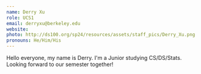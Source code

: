 ```yaml
---
name: Derry Xu
role: UCS1
email: derryxu@berkeley.edu
website:
photo: http://ds100.org/sp24/resources/assets/staff_pics/Derry_Xu.png
pronouns: He/Him/His
---
```


Hello everyone, my name is Derry. I'm a Junior studying CS/DS/Stats. Looking forward to our semester together!
